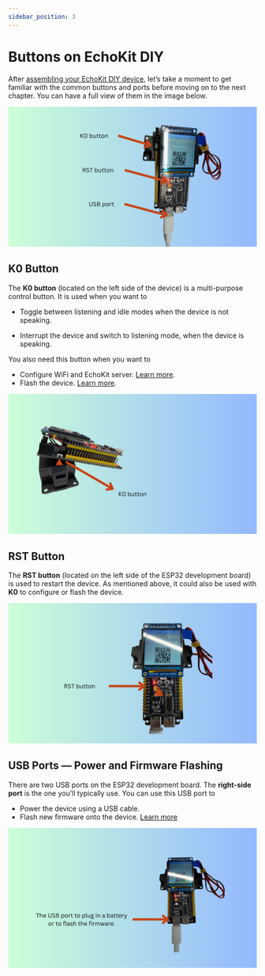 ```yaml
---
sidebar_position: 3
---
```


# Buttons on EchoKit DIY

After [assembling your EchoKit DIY device](./assemble-echokit.md), let’s take a moment to get familiar with the common buttons and ports before moving on to the next chapter. You can have a full view of them in the image below.

![](buttons-echokit-diy.png)

## K0 Button

The **K0 button** (located on the left side of the device) is a multi-purpose control button. It is used when you want to

* Toggle between listening and idle modes when the device is not speaking. 

* Interrupt the device and switch to listening mode, when the device is speaking.


You also need this button when you want to

* Configure WiFi and EchoKit server. [Learn more](../quick-start.md).
* Flash the device. [Learn more](flash-firmware.md).

![](k0-button-echokit-diy.png)

## RST Button

The **RST button** (located on the left side of the ESP32 development board) is used to restart the device. As mentioned above, it could also be used with **K0** to configure or flash the device.

![](rst-button-echokit-diy.png)

## USB Ports — Power and Firmware Flashing

There are two USB ports on the ESP32 development board.
The **right-side port** is the one you’ll typically use. You can use this USB port to

* Power the device using a USB cable.
* Flash new firmware onto the device. [Learn more](flash-firmware.md)

![](usb-port-echokit-diy.png)
